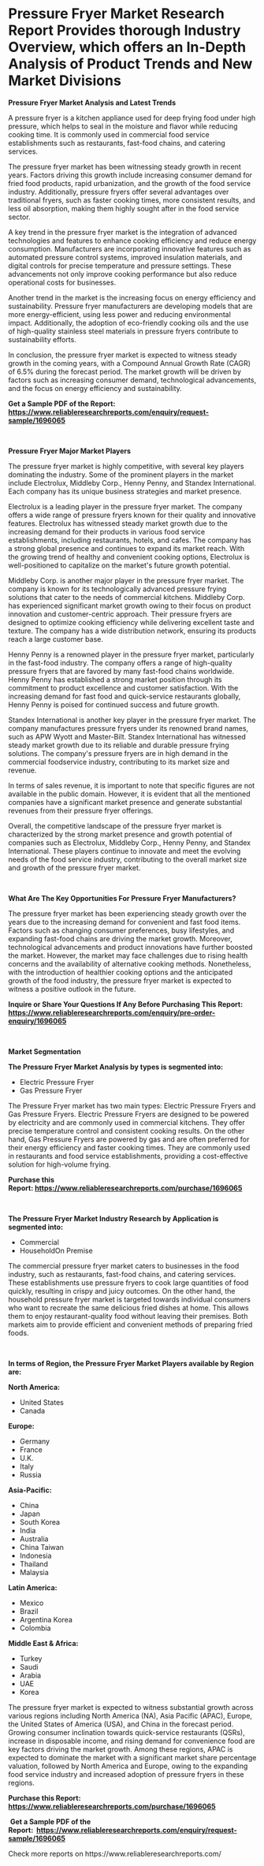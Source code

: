 <p><h1>Pressure Fryer Market Research Report Provides thorough Industry Overview, which offers an In-Depth Analysis of Product Trends and New Market Divisions</h1></p><p><strong>Pressure Fryer Market Analysis and Latest Trends</strong></p>
<p><p>A pressure fryer is a kitchen appliance used for deep frying food under high pressure, which helps to seal in the moisture and flavor while reducing cooking time. It is commonly used in commercial food service establishments such as restaurants, fast-food chains, and catering services.</p><p>The pressure fryer market has been witnessing steady growth in recent years. Factors driving this growth include increasing consumer demand for fried food products, rapid urbanization, and the growth of the food service industry. Additionally, pressure fryers offer several advantages over traditional fryers, such as faster cooking times, more consistent results, and less oil absorption, making them highly sought after in the food service sector.</p><p>A key trend in the pressure fryer market is the integration of advanced technologies and features to enhance cooking efficiency and reduce energy consumption. Manufacturers are incorporating innovative features such as automated pressure control systems, improved insulation materials, and digital controls for precise temperature and pressure settings. These advancements not only improve cooking performance but also reduce operational costs for businesses.</p><p>Another trend in the market is the increasing focus on energy efficiency and sustainability. Pressure fryer manufacturers are developing models that are more energy-efficient, using less power and reducing environmental impact. Additionally, the adoption of eco-friendly cooking oils and the use of high-quality stainless steel materials in pressure fryers contribute to sustainability efforts.</p><p>In conclusion, the pressure fryer market is expected to witness steady growth in the coming years, with a Compound Annual Growth Rate (CAGR) of 6.5% during the forecast period. The market growth will be driven by factors such as increasing consumer demand, technological advancements, and the focus on energy efficiency and sustainability.</p></p>
<p><strong>Get a Sample PDF of the Report:&nbsp; <a href="https://www.reliableresearchreports.com/enquiry/request-sample/1696065">https://www.reliableresearchreports.com/enquiry/request-sample/1696065</a></strong></p>
<p>&nbsp;</p>
<p><strong>Pressure Fryer Major Market Players</strong></p>
<p><p>The pressure fryer market is highly competitive, with several key players dominating the industry. Some of the prominent players in the market include Electrolux, Middleby Corp., Henny Penny, and Standex International. Each company has its unique business strategies and market presence.</p><p>Electrolux is a leading player in the pressure fryer market. The company offers a wide range of pressure fryers known for their quality and innovative features. Electrolux has witnessed steady market growth due to the increasing demand for their products in various food service establishments, including restaurants, hotels, and cafes. The company has a strong global presence and continues to expand its market reach. With the growing trend of healthy and convenient cooking options, Electrolux is well-positioned to capitalize on the market's future growth potential.</p><p>Middleby Corp. is another major player in the pressure fryer market. The company is known for its technologically advanced pressure frying solutions that cater to the needs of commercial kitchens. Middleby Corp. has experienced significant market growth owing to their focus on product innovation and customer-centric approach. Their pressure fryers are designed to optimize cooking efficiency while delivering excellent taste and texture. The company has a wide distribution network, ensuring its products reach a large customer base.</p><p>Henny Penny is a renowned player in the pressure fryer market, particularly in the fast-food industry. The company offers a range of high-quality pressure fryers that are favored by many fast-food chains worldwide. Henny Penny has established a strong market position through its commitment to product excellence and customer satisfaction. With the increasing demand for fast food and quick-service restaurants globally, Henny Penny is poised for continued success and future growth.</p><p>Standex International is another key player in the pressure fryer market. The company manufactures pressure fryers under its renowned brand names, such as APW Wyott and Master-Bilt. Standex International has witnessed steady market growth due to its reliable and durable pressure frying solutions. The company's pressure fryers are in high demand in the commercial foodservice industry, contributing to its market size and revenue.</p><p>In terms of sales revenue, it is important to note that specific figures are not available in the public domain. However, it is evident that all the mentioned companies have a significant market presence and generate substantial revenues from their pressure fryer offerings.</p><p>Overall, the competitive landscape of the pressure fryer market is characterized by the strong market presence and growth potential of companies such as Electrolux, Middleby Corp., Henny Penny, and Standex International. These players continue to innovate and meet the evolving needs of the food service industry, contributing to the overall market size and growth of the pressure fryer market.</p></p>
<p>&nbsp;</p>
<p><strong>What Are The Key Opportunities For Pressure Fryer Manufacturers?</strong></p>
<p><p>The pressure fryer market has been experiencing steady growth over the years due to the increasing demand for convenient and fast food items. Factors such as changing consumer preferences, busy lifestyles, and expanding fast-food chains are driving the market growth. Moreover, technological advancements and product innovations have further boosted the market. However, the market may face challenges due to rising health concerns and the availability of alternative cooking methods. Nonetheless, with the introduction of healthier cooking options and the anticipated growth of the food industry, the pressure fryer market is expected to witness a positive outlook in the future.</p></p>
<p><strong>Inquire or Share Your Questions If Any Before Purchasing This Report: <a href="https://www.reliableresearchreports.com/enquiry/pre-order-enquiry/1696065">https://www.reliableresearchreports.com/enquiry/pre-order-enquiry/1696065</a></strong></p>
<p>&nbsp;</p>
<p><strong>Market Segmentation</strong></p>
<p><strong>The Pressure Fryer Market Analysis by types is segmented into:</strong></p>
<p><ul><li>Electric Pressure Fryer</li><li>Gas Pressure Fryer</li></ul></p>
<p><p>The Pressure Fryer market has two main types: Electric Pressure Fryers and Gas Pressure Fryers. Electric Pressure Fryers are designed to be powered by electricity and are commonly used in commercial kitchens. They offer precise temperature control and consistent cooking results. On the other hand, Gas Pressure Fryers are powered by gas and are often preferred for their energy efficiency and faster cooking times. They are commonly used in restaurants and food service establishments, providing a cost-effective solution for high-volume frying.</p></p>
<p><strong>Purchase this Report:&nbsp;<a href="https://www.reliableresearchreports.com/purchase/1696065">https://www.reliableresearchreports.com/purchase/1696065</a></strong></p>
<p>&nbsp;</p>
<p><strong>The Pressure Fryer Market Industry Research by Application is segmented into:</strong></p>
<p><ul><li>Commercial</li><li>HouseholdOn Premise</li></ul></p>
<p><p>The commercial pressure fryer market caters to businesses in the food industry, such as restaurants, fast-food chains, and catering services. These establishments use pressure fryers to cook large quantities of food quickly, resulting in crispy and juicy outcomes. On the other hand, the household pressure fryer market is targeted towards individual consumers who want to recreate the same delicious fried dishes at home. This allows them to enjoy restaurant-quality food without leaving their premises. Both markets aim to provide efficient and convenient methods of preparing fried foods.</p></p>
<p>&nbsp;</p>
<p><strong>In terms of Region, the Pressure Fryer Market Players available by Region are:</strong></p>
<p>
    <p> <strong> North America: </strong>
        <ul>
            <li>United States</li>
            <li>Canada</li>
        </ul>
        </p> 
    <p> <strong> Europe: </strong>
        <ul>
            <li>Germany</li>
            <li>France</li>
            <li>U.K.</li>
            <li>Italy</li>
            <li>Russia</li>
        </ul>
        </p> 
    <p> <strong> Asia-Pacific: </strong>
        <ul>
            <li>China</li>
            <li>Japan</li>
            <li>South Korea</li>
            <li>India</li>
            <li>Australia</li>
            <li>China Taiwan</li>
            <li>Indonesia</li>
            <li>Thailand</li>
            <li>Malaysia</li>
        </ul>
        </p> 
    <p> <strong> Latin America: </strong>
        <ul>
            <li>Mexico</li>
            <li>Brazil</li>
            <li>Argentina Korea</li>
            <li>Colombia</li>
        </ul>
        </p> 
    <p> <strong> Middle East & Africa: </strong>
        <ul>
            <li>Turkey</li>
            <li>Saudi</li>
            <li>Arabia</li>
            <li>UAE</li>
            <li>Korea</li>
        </ul>
    </p>
    </p>
<p><p>The pressure fryer market is expected to witness substantial growth across various regions including North America (NA), Asia Pacific (APAC), Europe, the United States of America (USA), and China in the forecast period. Growing consumer inclination towards quick-service restaurants (QSRs), increase in disposable income, and rising demand for convenience food are key factors driving the market growth. Among these regions, APAC is expected to dominate the market with a significant market share percentage valuation, followed by North America and Europe, owing to the expanding food service industry and increased adoption of pressure fryers in these regions.</p></p>
<p><strong>Purchase this Report: <a href="https://www.reliableresearchreports.com/purchase/1696065">https://www.reliableresearchreports.com/purchase/1696065</a></strong></p>
<p>&nbsp;<strong>Get a Sample PDF of the Report:&nbsp;&nbsp;<a href="https://www.reliableresearchreports.com/enquiry/request-sample/1696065">https://www.reliableresearchreports.com/enquiry/request-sample/1696065</a></strong></p>
<p><strong></strong></p>
<p>Check more reports on https://www.reliableresearchreports.com/</p>